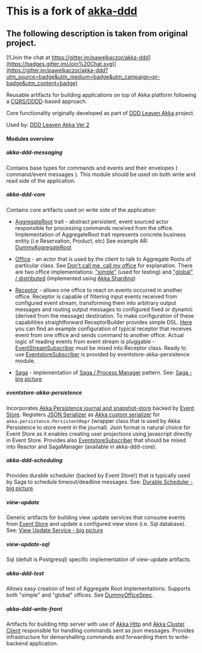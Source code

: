 # This is a fork of [akka-ddd](https://github.com/pawelkaczor/akka-ddd)

## The following description is taken from original project.

[![Join the chat at https://gitter.im/pawelkaczor/akka-ddd](https://badges.gitter.im/Join%20Chat.svg)](https://gitter.im/pawelkaczor/akka-ddd?utm_source=badge&utm_medium=badge&utm_campaign=pr-badge&utm_content=badge)

Reusable artifacts for building applications on top of Akka platform following a [CQRS/DDDD](http://abdullin.com/post/dddd-cqrs-and-other-enterprise-development-buzz-words)-based approach. 

Core functionality originally developed as part of [DDD Leaven Akka](https://github.com/pawelkaczor/ddd-leaven-akka) project.

Used by: [DDD Leaven Akka Ver 2](https://github.com/pawelkaczor/ddd-leaven-akka-v2)

#### Modules overview

##### akka-ddd-messaging
Contains base types for commands and events and their envelopes ( command/event messages ).
This module should be used on both write and read side of the application. 

##### akka-ddd-core
Contains core artifacts used on write side of the application:

- [AggregateRoot](akka-ddd-core/src/main/scala/pl/newicom/dddd/aggregate/AggregateRoot.scala) trait - 
abstract persistent, event sourced actor responsible for processing commands received from the office. 
Implementation of AggregateRoot trait represents concrete business entity (i.e Reservation, Product, etc) 
See example AR: [DummyAggregateRoot](akka-ddd-test/src/test/scala/pl/newicom/dddd/test/dummy/DummyAggregateRoot.scala)
   
- [Office](akka-ddd-core/src/main/scala/pl/newicom/dddd/office/OfficeFactory.scala) - 
an actor that is used by the client to talk to Aggregate Roots of particular class. 
See [Don't call me, call my office](http://pkaczor.blogspot.com/2014/04/reactive-ddd-with-akka-lesson-2.html#office) for explanation. 
There are two office implementations: ["simple"](akka-ddd-test/src/main/scala/pl/newicom/dddd/office/SimpleOffice.scala) 
(used for testing) and ["global" / distributed](akka-ddd-core/src/main/scala/pl/newicom/dddd/cluster/ShardingSupport.scala) 
(implemented using [Akka Sharding](http://doc.akka.io/docs/akka/current/scala/cluster-sharding.html))

- [Receptor](akka-ddd-core/src/main/scala/pl/newicom/dddd/process/Receptor.scala) - 
allows one office to react on events occurred in another office. Receptor is capable of filtering input events received from configured event stream, transforming them into arbitrary output messages and routing output messages to configured fixed or dynamic (derived from the message) destination. To make configuration of these capabilities straightforward ReceptorBuilder provides simple DSL. [Here](https://github.com/pawelkaczor/ddd-leaven-akka-v2/blob/master/shipping/write-back/src/main/scala/ecommerce/shipping/PaymentReceptor.scala) you can find an example configuration of typical receptor that receives event from one office and sends command to another office. Actual logic of reading events from event stream is pluggable - [EventStreamSubscriber](akka-ddd-messaging/src/main/scala/pl/newicom/dddd/messaging/event/EventStreamSubscriber.scala) must be mixed into Receptor class. Ready to use [EventstoreSubscriber](eventstore-akka-persistence/src/main/scala/pl/newicom/eventstore/EventstoreSubscriber.scala) is provided by eventstore-akka-persistence module. 

- [Saga](akka-ddd-core/src/main/scala/pl/newicom/dddd/process/Saga.scala) - implementation of [Saga / Process Manager](https://msdn.microsoft.com/en-us/library/jj591569.aspx) pattern. See: [Saga - big picture](https://github.com/pawelkaczor/akka-ddd/wiki/Saga)

##### eventstore-akka-persistence
Incorporates [Akka Persistence journal and snapshot-store](https://github.com/EventStore/EventStore.Akka.Persistence) backed by [Event Store](http://geteventstore.com). Registers [JSON Serializer](eventstore-akka-persistence/src/main/scala/pl/newicom/eventstore/plugin/EventStoreSerializer.scala) as [Akka custom serializer](http://doc.akka.io/docs/akka/snapshot/scala/persistence.html#Custom_serialization) for ```akka.persistence.PersistentRepr``` (wrapper class that is used by Akka Persistence to store event in the journal). Json format is natural choice for Event Store as it enables creating user projections using javascript directly in Event Store. Provides also [EventstoreSubscriber](eventstore-akka-persistence/src/main/scala/pl/newicom/eventstore/EventstoreSubscriber.scala) that should be mixed into Reactor and SagaManager (available in akka-ddd-core).     

##### akka-ddd-scheduling
Provides durable scheduler (backed by Event Store!) that is typically used by Saga to schedule timeout/deadline messages. See: [Durable Scheduler - big picture](https://github.com/pawelkaczor/akka-ddd/wiki/Durable-Scheduler).

##### view-update 
Generic artifacts for building view update services that consume events from [Event Store](http://geteventstore.com/) and update a configured view store (i.e. Sql database). See: [View Update Service - big picture](https://github.com/pawelkaczor/akka-ddd/wiki/View-Update-Service)

##### view-update-sql 
Sql (defult is Postgresql) specific implementation of view-update artifacts.

##### akka-ddd-test
Allows easy creation of test of Aggregate Root implementations. Supports both "simple" and "global" offices. See [DummyOfficeSpec](https://github.com/pawelkaczor/akka-ddd/blob/master/akka-ddd-test/src/test/scala/pl/newicom/dddd/test/dummy/DummyOfficeSpec.scala).

##### akka-ddd-write-front
Artifacts for building http server with use of [Akka Http](http://doc.akka.io/docs/akka-stream-and-http-experimental/1.0/scala/http/index.html) and [Akka Cluster Client](http://doc.akka.io/docs/akka/current/scala/cluster-client.html) responsible for handling commands sent as json messages. Provides infrastructure for demarshalling commands and forwarding them to write-backend application.

